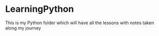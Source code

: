 # LearningPython 
This is my Python folder which will have all the lessons with notes taken along my journey
